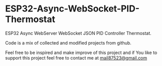 # ESP32-Async-WebSocket-PID-Thermostat

ESP32 Async WebServer WebSocket JSON PID Controller Thermostat. 

Code is a mix of collected and modified projects from github. 

Feel free to be inspired and make improve of this project and if You like to support this project feel free to contact me at mail87523@gmail.com
